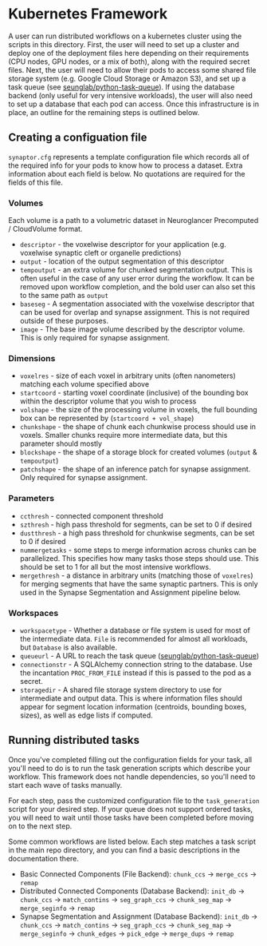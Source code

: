# Kubernetes Framework

A user can run distributed workflows on a kubernetes cluster using the scripts in this directory. First, the user will need to set up a cluster and deploy one of the deployment files here depending on their requirements (CPU nodes, GPU nodes, or a mix of both), along with the required secret files. Next, the user will need to allow their pods to access some shared file storage system (e.g. Google Cloud Storage or Amazon S3), and set up a task queue (see [seunglab/python-task-queue](https://github.com/seung-lab/python-task-queue)). If using the database backend (only useful for very intensive workloads), the user will also need to set up a database that each pod can access. Once this infrastructure is in place, an outline for the remaining steps is outlined below.

## Creating a configuation file

`synaptor.cfg` represents a template configuration file which records all of the required info for your pods to know how to process a dataset. Extra information about each field is below. No quotations are required for the fields of this file.

### Volumes

Each volume is a path to a volumetric dataset in Neuroglancer Precomputed / CloudVolume format. 
* `descriptor` - the voxelwise descriptor for your application (e.g. voxelwise synaptic cleft or organelle predictions)
* `output` - location of the output segmentation of this descriptor
* `tempoutput` - an extra volume for chunked segmentation output. This is often useful in the case of any user error during the workflow. It can be removed upon workflow completion, and the bold user can also set this to the same path as `output`
* `baseseg` - A segmentation associated with the voxelwise descriptor that can be used for overlap and synapse assignment. This is not required outside of these purposes.
* `image` - The base image volume described by the descriptor volume. This is only required for synapse assignment.

### Dimensions

* `voxelres` - size of each voxel in arbitrary units (often nanometers) matching each volume specified above
* `startcoord` - starting voxel coordinate (inclusive) of the bounding box within the descriptor volume that you wish to process
* `volshape` - the size of the processing volume in voxels, the full bounding box can be represented by (`startcoord + vol_shape`)
* `chunkshape` - the shape of chunk each chunkwise process should use in voxels. Smaller chunks require more intermediate data, but this parameter should mostly
* `blockshape` - the shape of a storage block for created volumes (`output` & `tempoutput`)
* `patchshape` - the shape of an inference patch for synapse assignment. Only required for synapse assignment.

### Parameters

* `ccthresh` - connected component threshold
* `szthresh` - high pass threshold for segments, can be set to 0 if desired
* `dustthresh` - a high pass threshold for chunkwise segments, can be set to 0 if desired
* `nummergetasks` - some steps to merge information across chunks can be parallelized. This specifies how many tasks those steps should use. This should be set to 1 for all but the most intensive workflows.
* `mergethresh` - a distance in arbitrary units (matching those of `voxelres`) for merging segments that have the same synaptic partners. This is only used in the Synapse Segmentation and Assignment pipeline below.

### Workspaces

* `workspacetype` - Whether a database or file system is used for most of the intermediate data. `File` is recommended for almost all workloads, but `Database` is also available.
* `queueurl` - A URL to reach the task queue ([seunglab/python-task-queue](https://github.com/seung-lab/python-task-queue))
* `connectionstr` - A SQLAlchemy connection string to the database. Use the incantation `PROC_FROM_FILE` instead if this is passed to the pod as a secret.
* `storagedir` - A shared file storage system directory to use for intermediate and output data. This is where information files should appear for segment location information (centroids, bounding boxes, sizes), as well as edge lists if computed.

## Running distributed tasks

Once you've completed filling out the configuration fields for your task, all you'll need to do is to run the task generation scripts which describe your workflow. This framework does not handle dependencies, so you'll need to start each wave of tasks manually.  

For each step, pass the customized configuration file to the `task_generation` script for your desired step. If your queue does not support ordered tasks, you will need to wait until those tasks have been completed before moving on to the next step.  

Some common workflows are listed below. Each step matches a task script in the main repo directory, and you can find a basic descriptions in the documentation there.

* Basic Connected Components (File Backend): `chunk_ccs` -> `merge_ccs` -> `remap`
* Distributed Connected Components (Database Backend): `init_db` -> `chunk_ccs` -> `match_contins` -> `seg_graph_ccs` -> `chunk_seg_map` -> `merge_seginfo` -> `remap`
* Synapse Segmentation and Assignment (Database Backend): `init_db` -> `chunk_ccs` -> `match_contins` -> `seg_graph_ccs` -> `chunk_seg_map` -> `merge_seginfo` -> `chunk_edges` -> `pick_edge` -> `merge_dups` -> `remap`
